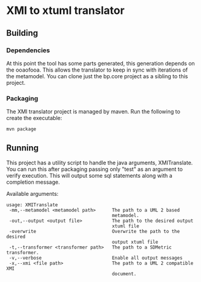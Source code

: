 # XMI to xtuml translator

## Building

### Dependencies

At this point the tool has some parts generated, this generation depends on the ooaofooa. This allows the translator to keep in sync with iterations of the metamodel. You can clone just the bp.core project as a sibling to this project.

### Packaging

The XMI translator project is managed by maven. Run the following to create the executable:

```sh
mvn package
```

## Running

This project has a utility script to handle the java arguments, XMITranslate. You can run this after packaging passing only "test" as an argument to verify execution. This will output some sql statements along with a completion message.

Available arguments:

```
usage: XMITranslate
 -mm,--metamodel <metamodel path>      The path to a UML 2 based
                                       metamodel.
 -out,--output <output file>           The path to the desired output
                                       xtuml file
 -overwrite                            Overwrite the path to the desired
                                       output xtuml file
 -t,--transformer <transformer path>   The path to a SDMetric transformer.
 -v,--verbose                          Enable all output messages
 -x,--xmi <file path>                  The path to a UML 2 compatible XMI
                                       document.
```
